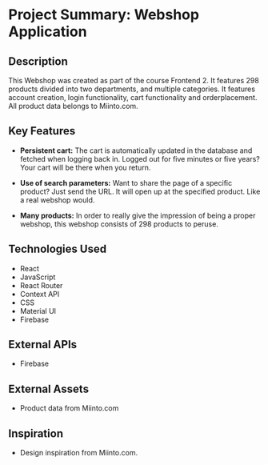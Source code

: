 # Project Summary: Webshop Application

## Description
This Webshop was created as part of the course Frontend 2. It features 298 products divided into two departments, and multiple categories. It features account creation, login functionality, cart functionality and orderplacement. 
All product data belongs to Miinto.com.

## Key Features
- **Persistent cart:** The cart is automatically updated in the database and fetched when logging back in. Logged out for five minutes or five years? Your cart will be there when you return.
  
- **Use of search parameters:** Want to share the page of a specific product? Just send the URL. It will open up at the specified product. Like a real webshop would.
  
- **Many products:** In order to really give the impression of being a proper webshop, this webshop consists of 298 products to peruse.

## Technologies Used
- React
- JavaScript
- React Router
- Context API
- CSS
- Material UI
- Firebase

## External APIs
- Firebase

## External Assets
- Product data from Miinto.com

## Inspiration
- Design inspiration from Miinto.com.
